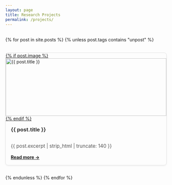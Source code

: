 ```yaml
---
layout: page
title: Research Projects
permalink: /projects/
---
```


<div style="display: grid; grid-template-columns: repeat(auto-fit, minmax(280px, 1fr)); gap: 2rem; margin-top: 2rem;">
  {% for post in site.posts %}
    {% unless post.tags contains "unpost" %}
      <div style="display: flex; flex-direction: column; border: 1px solid #e0e0e0; border-radius: 8px; overflow: hidden; box-shadow: 0 2px 5px rgba(0,0,0,0.05); height: 100%;">
        <a href="{{ post.url | relative_url }}">
          {% if post.image %}
            <img src="{{ post.image | relative_url }}" alt="{{ post.title }}" style="width: 100%; height: 180px; object-fit: cover;">
          {% endif %}
        </a>
        <div style="padding: 1rem; display: flex; flex-direction: column; flex-grow: 1; height: 100%;">
          <h3 style="margin-top: 0;">
            <a href="{{ post.url | relative_url }}" style="text-decoration: none; color: #333;">{{ post.title }}</a>
          </h3>
          <p style="font-size: 0.95rem; color: #555; flex-grow: 1;">{{ post.excerpt | strip_html | truncate: 140 }}</p>
          <div style="margin-top: auto;">
            <a href="{{ post.url | relative_url }}" style="font-weight: bold;">Read more →</a>
          </div>
        </div>
      </div>
    {% endunless %}
  {% endfor %}
</div>

